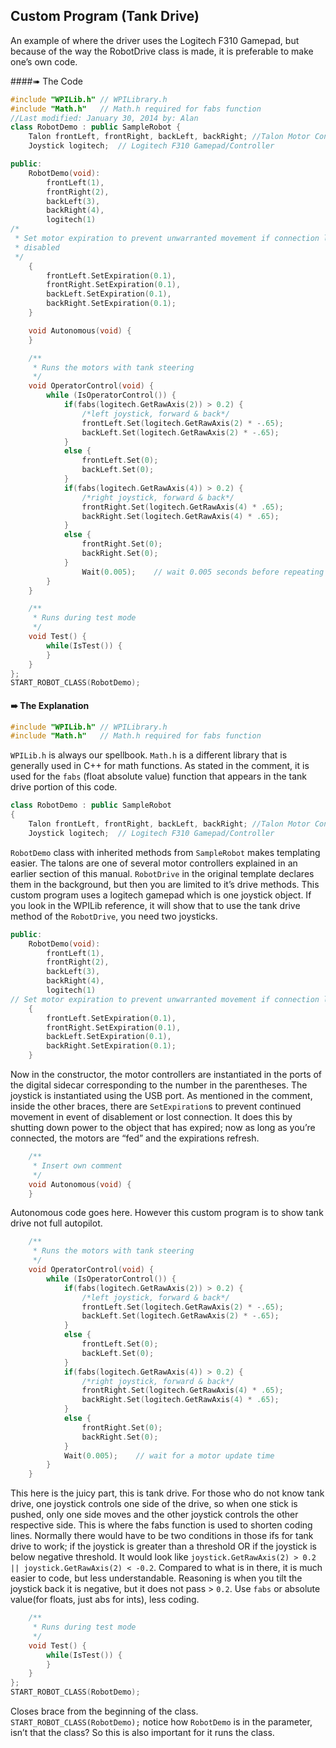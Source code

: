 ## Custom Program (Tank Drive)
An example of where the driver uses the Logitech F310 Gamepad, but because of the way the RobotDrive class is made, it is preferable to make one’s own code.

####➠ The Code
```c++
#include "WPILib.h"	// WPILibrary.h
#include "Math.h"	// Math.h required for fabs function
//Last modified: January 30, 2014 by: Alan
class RobotDemo : public SampleRobot {
	Talon frontLeft, frontRight, backLeft, backRight; //Talon Motor Controllers
	Joystick logitech; 	// Logitech F310 Gamepad/Controller

public:
	RobotDemo(void):
		frontLeft(1),
		frontRight(2),
		backLeft(3),
		backRight(4),
		logitech(1)
/*
 * Set motor expiration to prevent unwarranted movement if connection lost or
 * disabled
 */
	{
		frontLeft.SetExpiration(0.1),
		frontRight.SetExpiration(0.1),
		backLeft.SetExpiration(0.1),
		backRight.SetExpiration(0.1);
	}

	void Autonomous(void) {
	}

	/**
	 * Runs the motors with tank steering
	 */
	void OperatorControl(void) {
		while (IsOperatorControl()) {
			if(fabs(logitech.GetRawAxis(2)) > 0.2) {
			    /*left joystick, forward & back*/	
			    frontLeft.Set(logitech.GetRawAxis(2) * -.65);
				backLeft.Set(logitech.GetRawAxis(2) * -.65);
			}
			else {
				frontLeft.Set(0);
				backLeft.Set(0);
			}
			if(fabs(logitech.GetRawAxis(4)) > 0.2) {
			    /*right joystick, forward & back*/ 
			    frontRight.Set(logitech.GetRawAxis(4) * .65);
				backRight.Set(logitech.GetRawAxis(4) * .65);
			}
			else {
				frontRight.Set(0);
				backRight.Set(0);
			}
				Wait(0.005);	// wait 0.005 seconds before repeating loop
		}
	}

	/**
	 * Runs during test mode
	 */
	void Test() {
		while(IsTest()) {
		}
	}
};
START_ROBOT_CLASS(RobotDemo);
```

#### ➠ The Explanation

```c++
#include "WPILib.h"	// WPILibrary.h
#include "Math.h"	// Math.h required for fabs function
```

`WPILib.h` is always our spellbook. `Math.h` is a different library that is generally used in C++ for math functions. As stated in the comment, it is used for the `fabs` (float absolute value) function that appears in the tank drive portion of this code.

```c++
class RobotDemo : public SampleRobot
{
	Talon frontLeft, frontRight, backLeft, backRight; //Talon Motor Controllers
	Joystick logitech; 	// Logitech F310 Gamepad/Controller
```

`RobotDemo` class with inherited methods from `SampleRobot` makes templating easier. The talons are one of several motor controllers explained in an earlier section of this manual. `RobotDrive` in the original template declares them in the background, but then you are limited to it’s drive methods. This custom program uses a logitech gamepad which is one joystick object. If you look in the WPILib reference, it will show that to use the tank drive method of the `RobotDrive`, you need two joysticks.

```c++
public:
	RobotDemo(void):
		frontLeft(1),
		frontRight(2),
		backLeft(3),
		backRight(4),
		logitech(1)
// Set motor expiration to prevent unwarranted movement if connection lost or disabled
	{
		frontLeft.SetExpiration(0.1),
		frontRight.SetExpiration(0.1),
		backLeft.SetExpiration(0.1),
		backRight.SetExpiration(0.1);
	}
```

Now in the constructor, the motor controllers are instantiated in the ports of the digital sidecar corresponding to the number in the parentheses. The joystick is instantiated using the USB port. As mentioned in the comment, inside the other braces, there are `SetExpiration`s to prevent continued movement in event of disablement or lost connection. It does this by shutting down power to the object that has expired; now as long as you’re connected, the motors are “fed” and the expirations refresh.

```c++
	/**
	 * Insert own comment
	 */
	void Autonomous(void) {
	}
```

Autonomous code goes here. However this custom program is to show tank drive not full autopilot.

```c++
	/**
	 * Runs the motors with tank steering
	 */
	void OperatorControl(void) {
		while (IsOperatorControl()) {
			if(fabs(logitech.GetRawAxis(2)) > 0.2) {
			    /*left joystick, forward & back*/	
			    frontLeft.Set(logitech.GetRawAxis(2) * -.65);
				backLeft.Set(logitech.GetRawAxis(2) * -.65);
			}
			else {
				frontLeft.Set(0);
				backLeft.Set(0);
			}
			if(fabs(logitech.GetRawAxis(4)) > 0.2) {
			    /*right joystick, forward & back*/ 	
			    frontRight.Set(logitech.GetRawAxis(4) * .65);
				backRight.Set(logitech.GetRawAxis(4) * .65);
			}
			else {
				frontRight.Set(0);
				backRight.Set(0);
			}
			Wait(0.005);	// wait for a motor update time
		}
	}
```

This here is the juicy part, this is tank drive. For those who do not know tank drive, one joystick controls one side of the drive, so when one stick is pushed, only one side moves and the other joystick controls the other respective side. This is where the fabs function is used to shorten coding lines. Normally there would have to be two conditions in those ifs for tank drive to work; if the joystick is greater than a threshold OR if the joystick is below negative threshold. It would look like `joystick.GetRawAxis(2) > 0.2 || joystick.GetRawAxis(2) < -0.2`. Compared to what is in there, it is much easier to code, but less understandable. Reasoning is when you tilt the joystick back it is negative, but it does not pass > `0.2`. Use `fabs` or absolute value(for floats, just abs for ints), less coding.

```c++
	/**
	 * Runs during test mode
	 */
	void Test() {
		while(IsTest()) {
		}
	}
};
START_ROBOT_CLASS(RobotDemo);
```

Closes brace from the beginning of the class. `START_ROBOT_CLASS(RobotDemo);` notice how `RobotDemo` is in the parameter, isn’t that the class? So this is also important for it runs the class.


